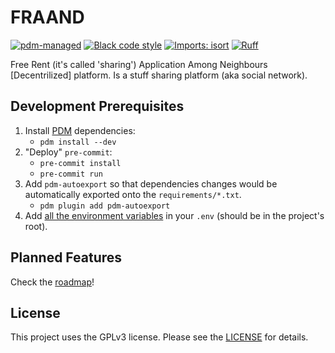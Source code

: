 # FRAAND

[![pdm-managed](https://img.shields.io/badge/pdm-managed-blue)](https://pdm.fming.dev)
[![Black code style](https://img.shields.io/badge/code%20style-black-000000.svg)](https://github.com/ambv/black)
[![Imports: isort](https://img.shields.io/badge/%20imports-isort-%231674b1)](https://pycqa.github.io/isort/)
[![Ruff](https://img.shields.io/endpoint?url=https://raw.githubusercontent.com/charliermarsh/ruff/main/assets/badge/v0.json)](https://github.com/charliermarsh/ruff)

Free Rent (it's called 'sharing') Application Among Neighbours [Decentrilized] platform.
Is a stuff sharing platform (aka social network).

## Development Prerequisites

1. Install [PDM](https://github.com/pdm-project/pdm) dependencies:
    - `pdm install --dev`
2. "Deploy" `pre-commit`:
    - `pre-commit install`
    - `pre-commit run`
3. Add `pdm-autoexport` so that dependencies changes would be automatically exported onto the `requirements/*.txt`.
   - `pdm plugin add pdm-autoexport`
4. Add [all the environment variables](docs/envars.md) in your `.env` (should be in the project's root).

## Planned Features

Check the [roadmap](docs/roadmap.md)!


## License

This project uses the GPLv3 license. Please see the [LICENSE](LICENSE) for details.
